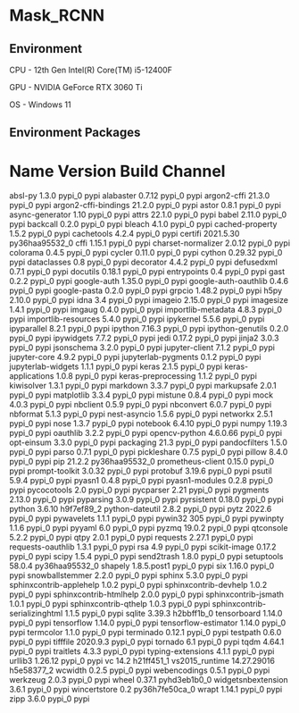 # Mask_RCNN

## Environment
CPU - 12th Gen Intel(R) Core(TM) i5-12400F

GPU - NVIDIA GeForce RTX 3060 Ti

OS  - Windows 11


## Environment Packages
# Name                    Version                   Build  Channel
absl-py                   1.3.0                    pypi_0    pypi
alabaster                 0.7.12                   pypi_0    pypi
argon2-cffi               21.3.0                   pypi_0    pypi
argon2-cffi-bindings      21.2.0                   pypi_0    pypi
astor                     0.8.1                    pypi_0    pypi
async-generator           1.10                     pypi_0    pypi
attrs                     22.1.0                   pypi_0    pypi
babel                     2.11.0                   pypi_0    pypi
backcall                  0.2.0                    pypi_0    pypi
bleach                    4.1.0                    pypi_0    pypi
cached-property           1.5.2                    pypi_0    pypi
cachetools                4.2.4                    pypi_0    pypi
certifi                   2021.5.30        py36haa95532_0
cffi                      1.15.1                   pypi_0    pypi
charset-normalizer        2.0.12                   pypi_0    pypi
colorama                  0.4.5                    pypi_0    pypi
cycler                    0.11.0                   pypi_0    pypi
cython                    0.29.32                  pypi_0    pypi
dataclasses               0.8                      pypi_0    pypi
decorator                 4.4.2                    pypi_0    pypi
defusedxml                0.7.1                    pypi_0    pypi
docutils                  0.18.1                   pypi_0    pypi
entrypoints               0.4                      pypi_0    pypi
gast                      0.2.2                    pypi_0    pypi
google-auth               1.35.0                   pypi_0    pypi
google-auth-oauthlib      0.4.6                    pypi_0    pypi
google-pasta              0.2.0                    pypi_0    pypi
grpcio                    1.48.2                   pypi_0    pypi
h5py                      2.10.0                   pypi_0    pypi
idna                      3.4                      pypi_0    pypi
imageio                   2.15.0                   pypi_0    pypi
imagesize                 1.4.1                    pypi_0    pypi
imgaug                    0.4.0                    pypi_0    pypi
importlib-metadata        4.8.3                    pypi_0    pypi
importlib-resources       5.4.0                    pypi_0    pypi
ipykernel                 5.5.6                    pypi_0    pypi
ipyparallel               8.2.1                    pypi_0    pypi
ipython                   7.16.3                   pypi_0    pypi
ipython-genutils          0.2.0                    pypi_0    pypi
ipywidgets                7.7.2                    pypi_0    pypi
jedi                      0.17.2                   pypi_0    pypi
jinja2                    3.0.3                    pypi_0    pypi
jsonschema                3.2.0                    pypi_0    pypi
jupyter-client            7.1.2                    pypi_0    pypi
jupyter-core              4.9.2                    pypi_0    pypi
jupyterlab-pygments       0.1.2                    pypi_0    pypi
jupyterlab-widgets        1.1.1                    pypi_0    pypi
keras                     2.1.5                    pypi_0    pypi
keras-applications        1.0.8                    pypi_0    pypi
keras-preprocessing       1.1.2                    pypi_0    pypi
kiwisolver                1.3.1                    pypi_0    pypi
markdown                  3.3.7                    pypi_0    pypi
markupsafe                2.0.1                    pypi_0    pypi
matplotlib                3.3.4                    pypi_0    pypi
mistune                   0.8.4                    pypi_0    pypi
mock                      4.0.3                    pypi_0    pypi
nbclient                  0.5.9                    pypi_0    pypi
nbconvert                 6.0.7                    pypi_0    pypi
nbformat                  5.1.3                    pypi_0    pypi
nest-asyncio              1.5.6                    pypi_0    pypi
networkx                  2.5.1                    pypi_0    pypi
nose                      1.3.7                    pypi_0    pypi
notebook                  6.4.10                   pypi_0    pypi
numpy                     1.19.3                   pypi_0    pypi
oauthlib                  3.2.2                    pypi_0    pypi
opencv-python             4.6.0.66                 pypi_0    pypi
opt-einsum                3.3.0                    pypi_0    pypi
packaging                 21.3                     pypi_0    pypi
pandocfilters             1.5.0                    pypi_0    pypi
parso                     0.7.1                    pypi_0    pypi
pickleshare               0.7.5                    pypi_0    pypi
pillow                    8.4.0                    pypi_0    pypi
pip                       21.2.2           py36haa95532_0
prometheus-client         0.15.0                   pypi_0    pypi
prompt-toolkit            3.0.32                   pypi_0    pypi
protobuf                  3.19.6                   pypi_0    pypi
psutil                    5.9.4                    pypi_0    pypi
pyasn1                    0.4.8                    pypi_0    pypi
pyasn1-modules            0.2.8                    pypi_0    pypi
pycocotools               2.0                      pypi_0    pypi
pycparser                 2.21                     pypi_0    pypi
pygments                  2.13.0                   pypi_0    pypi
pyparsing                 3.0.9                    pypi_0    pypi
pyrsistent                0.18.0                   pypi_0    pypi
python                    3.6.10               h9f7ef89_2
python-dateutil           2.8.2                    pypi_0    pypi
pytz                      2022.6                   pypi_0    pypi
pywavelets                1.1.1                    pypi_0    pypi
pywin32                   305                      pypi_0    pypi
pywinpty                  1.1.6                    pypi_0    pypi
pyyaml                    6.0                      pypi_0    pypi
pyzmq                     19.0.2                   pypi_0    pypi
qtconsole                 5.2.2                    pypi_0    pypi
qtpy                      2.0.1                    pypi_0    pypi
requests                  2.27.1                   pypi_0    pypi
requests-oauthlib         1.3.1                    pypi_0    pypi
rsa                       4.9                      pypi_0    pypi
scikit-image              0.17.2                   pypi_0    pypi
scipy                     1.5.4                    pypi_0    pypi
send2trash                1.8.0                    pypi_0    pypi
setuptools                58.0.4           py36haa95532_0
shapely                   1.8.5.post1              pypi_0    pypi
six                       1.16.0                   pypi_0    pypi
snowballstemmer           2.2.0                    pypi_0    pypi
sphinx                    5.3.0                    pypi_0    pypi
sphinxcontrib-applehelp   1.0.2                    pypi_0    pypi
sphinxcontrib-devhelp     1.0.2                    pypi_0    pypi
sphinxcontrib-htmlhelp    2.0.0                    pypi_0    pypi
sphinxcontrib-jsmath      1.0.1                    pypi_0    pypi
sphinxcontrib-qthelp      1.0.3                    pypi_0    pypi
sphinxcontrib-serializinghtml 1.1.5                    pypi_0    pypi
sqlite                    3.39.3               h2bbff1b_0
tensorboard               1.14.0                   pypi_0    pypi
tensorflow                1.14.0                   pypi_0    pypi
tensorflow-estimator      1.14.0                   pypi_0    pypi
termcolor                 1.1.0                    pypi_0    pypi
terminado                 0.12.1                   pypi_0    pypi
testpath                  0.6.0                    pypi_0    pypi
tifffile                  2020.9.3                 pypi_0    pypi
tornado                   6.1                      pypi_0    pypi
tqdm                      4.64.1                   pypi_0    pypi
traitlets                 4.3.3                    pypi_0    pypi
typing-extensions         4.1.1                    pypi_0    pypi
urllib3                   1.26.12                  pypi_0    pypi
vc                        14.2                 h21ff451_1
vs2015_runtime            14.27.29016          h5e58377_2
wcwidth                   0.2.5                    pypi_0    pypi
webencodings              0.5.1                    pypi_0    pypi
werkzeug                  2.0.3                    pypi_0    pypi
wheel                     0.37.1             pyhd3eb1b0_0
widgetsnbextension        3.6.1                    pypi_0    pypi
wincertstore              0.2              py36h7fe50ca_0
wrapt                     1.14.1                   pypi_0    pypi
zipp                      3.6.0                    pypi_0    pypi
